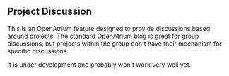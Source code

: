 ## Project Discussion

This is an OpenAtrium feature designed to provide discussions based around projects. The standard OpenAtrium blog is great for group discussions, but projects within the group don't have their mechanism for specific discussions.

It is under development and probably won't work very well yet.